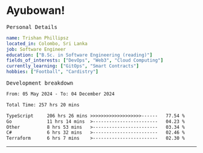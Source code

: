 # Ayubowan!

<samp>Personal Details</samp>

```yaml
name: Trishan Phillipsz
located_in: Colombo, Sri Lanka
job: Software Engineer
education: ["B.Sc. in Software Engineering (reading)"]
fields_of_interests: ["DevOps", "Web3", "Cloud Computing"]
currently_learning: ["GitOps", "Smart Contracts"]
hobbies: ["Football", "Cardistry"]
```

<samp>Development breakdown</samp>

<!--START_SECTION:waka-->

```txt
From: 05 May 2024 - To: 04 December 2024

Total Time: 257 hrs 20 mins

TypeScript     206 hrs 26 mins >>>>>>>>>>>>>>>>>>>------   77.54 %
Go             11 hrs 14 mins  >------------------------   04.23 %
Other          8 hrs 53 mins   >------------------------   03.34 %
C#             6 hrs 32 mins   >------------------------   02.46 %
Terraform      6 hrs 7 mins    >------------------------   02.30 %
```

<!--END_SECTION:waka-->

---
